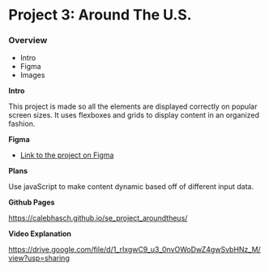 # Project 3: Around The U.S.

### Overview

- Intro
- Figma
- Images

**Intro**

This project is made so all the elements are displayed correctly on popular screen sizes. It uses flexboxes and grids to display content in an organized fashion.

**Figma**

- [Link to the project on Figma](https://www.figma.com/file/ii4xxsJ0ghevUOcssTlHZv/Sprint-3%3A-Around-the-US?node-id=0%3A1)

**Plans**

Use javaScript to make content dynamic based off of different input data.

**Github Pages**

https://calebhasch.github.io/se_project_aroundtheus/

**Video Explanation**

https://drive.google.com/file/d/1_rIxgwC9_u3_0nvOWoDwZ4gwSvbHNz_M/view?usp=sharing
